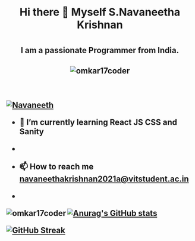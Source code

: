 <h1 align="center"> Hi there 👋 Myself S.Navaneetha Krishnan <h1/>
                                                           
<h2 align="center"> I am a passionate Programmer from India.<h2/>



<p align="center"> <img src="https://komarev.com/ghpvc/?username=Archangel0007&label=Profile%20views&color=0e75b6&style=flat" alt="omkar17coder" /> </p>
<br/>
<p align="left"> <a href="https://github.com/ryo-ma/github-profile-trophy"><img src="https://github-profile-trophy.vercel.app/?username=Archangel0007" alt="Navaneeth" /></a> </p>

- 🌱 I’m currently learning **React JS  CSS  and Sanity**
- 

- 📫 How to reach me **navaneethakrishnan2021a@vitstudent.ac.in**

*
<p><img align="left" src="https://github-readme-stats.vercel.app/api/top-langs?username=Archangel0007&show_icons=true&locale=en&layout=compact" alt="omkar17coder" /></p>


[![Anurag's GitHub stats](https://github-readme-stats-sigma-five.vercel.app/api?username=Archangel0007)]([https://github.com/anuraghazra/github-readme-stats])


[![GitHub Streak](https://streak-stats.demolab.com?user=Archangel0007)](https://git.io/streak-stats)

